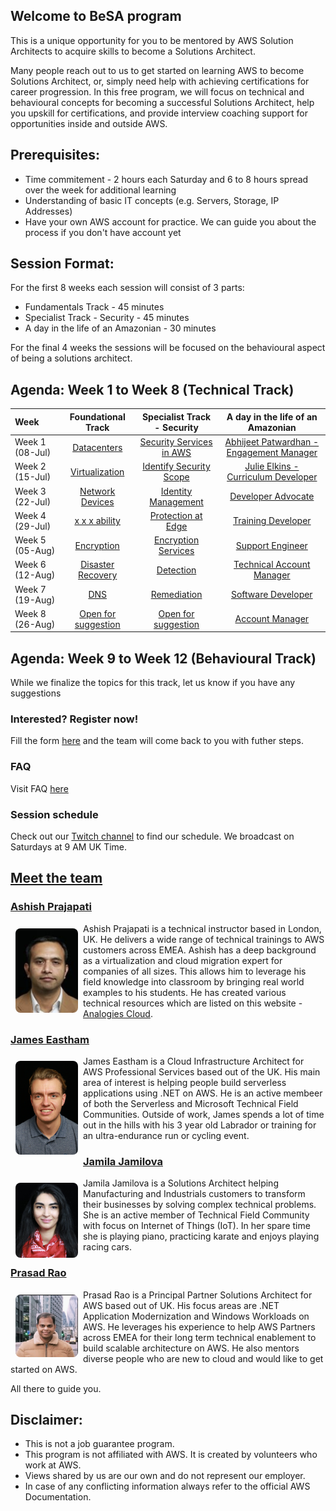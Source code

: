 ## Welcome to BeSA program

This is a unique opportunity for you to be mentored by AWS Solution Architects to acquire skills to become a Solutions Architect.

Many people reach out to us to get started on learning AWS to become Solutions Architect, or, simply need help with achieving certifications for career progression.
In this free program, we will focus on technical and behavioural concepts for becoming a successful Solutions Architect, help you upskill for certifications, and provide interview coaching support for opportunities inside and outside AWS.

## Prerequisites:
- Time commitement - 2 hours each Saturday and 6 to 8 hours spread over the week for additional learning
- Understanding of basic IT concepts (e.g. Servers, Storage, IP Addresses)
- Have your own AWS account for practice. We can guide you about the process if you don't have account yet 

## Session Format:

For the first 8 weeks each session will consist of 3 parts:

- Fundamentals Track - 45 minutes
- Specialist Track - Security - 45 minutes 
- A day in the life of an Amazonian - 30 minutes 

For the final 4 weeks the sessions will be focused on the behavioural aspect of being a solutions architect.

## Agenda: Week 1 to Week 8 (Technical Track)


| Week          	| Foundational Track              | Specialist Track - Security   | A day in the life of an Amazonian  |
| :---        	  |    :----:  			                |    :----:  	 				          |   	:---: 		                  |
| Week 1 (08-Jul)	| [Datacenters]() 	              | [Security Services in AWS]()  | [Abhijeet Patwardhan - Engagement Manager](https://www.linkedin.com/in/abhijeet-patwardhan-3763ab15/)         	| 
| Week 2 (15-Jul)	| [Virtualization]()	            | [Identify Security Scope]()   | [Julie Elkins - Curriculum Developer](https://www.linkedin.com/in/julie-elkins-33b30430/)         	| 
| Week 3 (22-Jul)	| [Network Devices]()             | [Identity Management]()       | [Developer Advocate]()         	| 
| Week 4 (29-Jul)	| [ x x x ability]()              | [Protection at Edge]()        | [Training Developer]()        	| 
| Week 5 (05-Aug) | [Encryption]()                  | [Encryption Services]()       | [Support Engineer]()           	| 
| Week 6 (12-Aug)	| [Disaster Recovery]()           | [Detection]()                 | [Technical Account Manager]()  	| 
| Week 7 (19-Aug)	| [DNS]()                         | [Remediation]()               | [Software Developer]()         	| 
| Week 8 (26-Aug)	| [Open for suggestion]()         | [Open for suggestion]()       | [Account Manager]()            	| 

## Agenda: Week 9 to Week 12 (Behavioural Track)

While we finalize the topics for this track, let us know if you have any suggestions


### Interested? Register now!

Fill the form [here](https://forms.gle/47CRQgwkBdLidNCx6) and the team will come back to you with futher steps.


### FAQ

Visit FAQ [here](faq.md)

### Session schedule

Check out our [Twitch channel](https://www.twitch.tv/besaprogram) to find our schedule. We broadcast on Saturdays at 9 AM UK Time.

## [Meet the team](https://become-a-solutions-architect.github.io/)

### [Ashish Prajapati](https://www.linkedin.com/in/ash-tech/)
<img style="border-radius: 8px; float: left; width: 100px; margin: 8px;" alt="Ashish" src="assets/img/ash.png">

Ashish Prajapati is a technical instructor based in London, UK. He delivers a wide range of technical trainings to AWS customers across EMEA. Ashish has a deep background as a virtualization and cloud migration expert for companies of all sizes. This allows him to leverage his field knowledge into classroom by bringing real world examples to his students. He has created various technical resources which are listed on this website - [Analogies Cloud](https://www.analogiescloud.com).

### [James Eastham](https://www.linkedin.com/in/james-eastham/)
<img style="border-radius: 8px; float: left; width: 100px; margin: 8px;" alt="Prasad" src="assets/img/james.jpeg">

James Eastham is a Cloud Infrastructure Architect for AWS Professional Services based out of the UK. His main area of interest is helping people build serverless applications using .NET on AWS. He is an active membeer of both the Serverless and Microsoft Technical Field Communities. Outside of work, James spends a lot of time out in the hills with his 3 year old Labrador or training for an ultra-endurance run or cycling event.

### [Jamila Jamilova](https://www.linkedin.com/in/jjamilova/)
<img style="border-radius: 8px; float: left; width: 100px; margin: 8px;" alt="Jamila" src="assets/img/jamila.png">

Jamila Jamilova is a Solutions Architect helping Manufacturing and Industrials customers to transform their businesses by solving complex technical problems. She is an active member of Technical Field Community with focus on Internet of Things (IoT). In her spare time she is playing piano, practicing karate and enjoys playing racing cars.

### [Prasad Rao](https://www.linkedin.com/in/kprasadrao/)
<img style="border-radius: 8px; float: left; width: 100px; margin: 8px;" alt="Prasad" src="assets/img/prasad.png">

Prasad Rao is a Principal Partner Solutions Architect for AWS based out of UK. His focus areas are .NET Application Modernization and Windows Workloads on AWS. He leverages his experience to help AWS Partners across EMEA for their long term technical enablement to build scalable architecture on AWS. He also mentors diverse people who are new to cloud and would like to get started on AWS.




All there to guide you.

## Disclaimer:
- This is not a job guarantee program. 
- This program is not affiliated with AWS. It is created by volunteers who work at AWS.
- Views shared by us are our own and do not represent our employer.
- In case of any conflicting information always refer to the official AWS Documentation.
